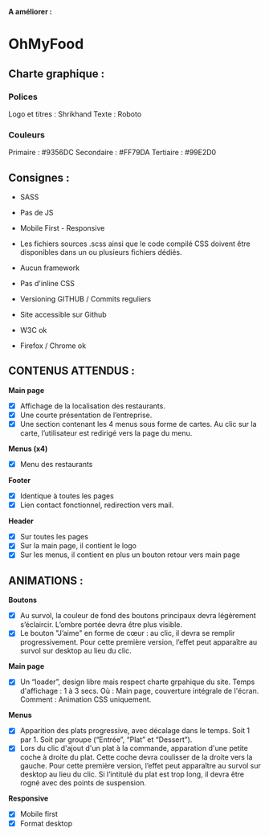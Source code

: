 **A améliorer :**

# OhMyFood

## Charte graphique :

### Polices

Logo et titres : Shrikhand
Texte : Roboto

### Couleurs

Primaire : #9356DC
Secondaire : #FF79DA
Tertiaire : #99E2D0

## Consignes :

- SASS
- Pas de JS
- Mobile First - Responsive
- Les fichiers sources .scss ainsi que le code compilé CSS doivent être disponibles dans un ou plusieurs fichiers dédiés.
- Aucun framework
- Pas d'inline CSS
- Versioning GITHUB / Commits reguliers
- Site accessible sur Github

- W3C ok
- Firefox / Chrome ok

## CONTENUS ATTENDUS :

**Main page**

- [x] Affichage de la localisation des restaurants.
- [x] Une courte présentation de l’entreprise.
- [x] Une section contenant les 4 menus sous forme de cartes. Au clic sur la carte, l’utilisateur est redirigé vers la page du menu.

**Menus (x4)**

- [x] Menu des restaurants

**Footer**

- [x] Identique à toutes les pages
- [x] Lien contact fonctionnel, redirection vers mail.

**Header**

- [x] Sur toutes les pages
- [x] Sur la main page, il contient le logo
- [x] Sur les menus, il contient en plus un bouton retour vers main page

## ANIMATIONS :

**Boutons**

- [x] Au survol, la couleur de fond des boutons principaux devra légèrement s’éclaircir. L’ombre portée devra être plus visible.
- [x] Le bouton "J’aime" en forme de cœur : au clic, il devra se remplir progressivement. Pour cette première version, l’effet peut apparaître au survol sur desktop au lieu du clic.

**Main page**

- [x] Un “loader”, design libre mais respect charte grpahique du site.
      Temps d'affichage : 1 à 3 secs.
      Où : Main page, couverture intégrale de l'écran.
      Comment : Animation CSS uniquement.

**Menus**

- [x] Apparition des plats progressive, avec décalage dans le temps.
      Soit 1 par 1. Soit par groupe (“Entrée”, “Plat” et “Dessert”).
- [x] Lors du clic d'ajout d'un plat à la commande, apparation d'une petite coche à droite du plat.
      Cette coche devra coulisser de la droite vers la gauche.
      Pour cette première version, l’effet peut apparaître au survol sur desktop au lieu du clic.
      Si l’intitulé du plat est trop long, il devra être rogné avec des points de suspension.

**Responsive**

- [x] Mobile first
- [x] Format desktop
